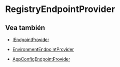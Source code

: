 # RegistryEndpointProvider


## Vea también

- [IEndpointProvider](IEndpointProvider.md)

- [EnvironmentEndpointProvider](EnvironmentEndpointProvider.md)

- [AppConfigEndpointProvider](AppConfigEndpointProvider.md)

